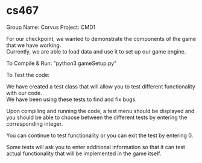 # cs467

Group Name: Corvus
Project: CMD1

For our checkpoint, we wanted to demonstrate the components of the game that we have working.  
Currently, we are able to load data and use it to set up our game engine.



To Compile & Run: "python3 gameSetup.py"



To Test the code:

We have created a test class that will allow you to test different functionality with our code.  
We have been using these tests to find and fix bugs.

Upon compiling and running the code, a test menu should be displayed and you should be able to choose 
between the different tests by entering the corresponding integer.  

You can continue to test functionality or you can exit the test by entering 0.

Some tests will ask you to enter additional information so that it can test actual functionality that 
will be implemented in the game itself.
